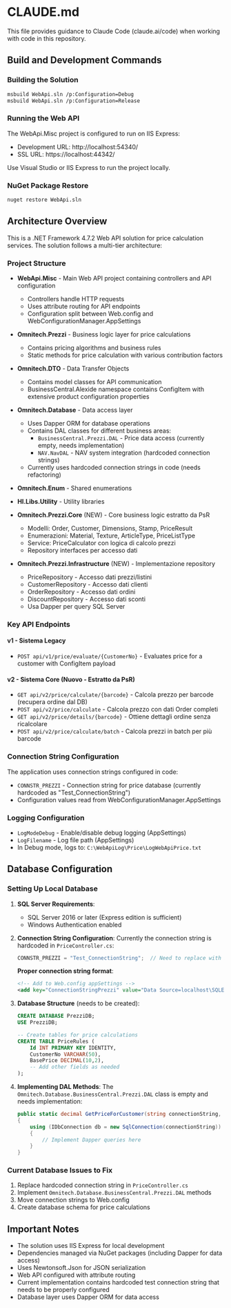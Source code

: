 # CLAUDE.md

This file provides guidance to Claude Code (claude.ai/code) when working with code in this repository.

## Build and Development Commands

### Building the Solution
```bash
msbuild WebApi.sln /p:Configuration=Debug
msbuild WebApi.sln /p:Configuration=Release
```

### Running the Web API
The WebApi.Misc project is configured to run on IIS Express:
- Development URL: http://localhost:54340/
- SSL URL: https://localhost:44342/

Use Visual Studio or IIS Express to run the project locally.

### NuGet Package Restore
```bash
nuget restore WebApi.sln
```

## Architecture Overview

This is a .NET Framework 4.7.2 Web API solution for price calculation services. The solution follows a multi-tier architecture:

### Project Structure
- **WebApi.Misc** - Main Web API project containing controllers and API configuration
  - Controllers handle HTTP requests
  - Uses attribute routing for API endpoints
  - Configuration split between Web.config and WebConfigurationManager.AppSettings

- **Omnitech.Prezzi** - Business logic layer for price calculations
  - Contains pricing algorithms and business rules
  - Static methods for price calculation with various contribution factors

- **Omnitech.DTO** - Data Transfer Objects
  - Contains model classes for API communication
  - BusinessCentral.Alexide namespace contains ConfigItem with extensive product configuration properties

- **Omnitech.Database** - Data access layer
  - Uses Dapper ORM for database operations
  - Contains DAL classes for different business areas:
    - `BusinessCentral.Prezzi.DAL` - Price data access (currently empty, needs implementation)
    - `NAV.NavDAL` - NAV system integration (hardcoded connection strings)
  - Currently uses hardcoded connection strings in code (needs refactoring)

- **Omnitech.Enum** - Shared enumerations

- **HI.Libs.Utility** - Utility libraries

- **Omnitech.Prezzi.Core** (NEW) - Core business logic estratto da PsR
  - Modelli: Order, Customer, Dimensions, Stamp, PriceResult
  - Enumerazioni: Material, Texture, ArticleType, PriceListType
  - Service: PriceCalculator con logica di calcolo prezzi
  - Repository interfaces per accesso dati

- **Omnitech.Prezzi.Infrastructure** (NEW) - Implementazione repository
  - PriceRepository - Accesso dati prezzi/listini
  - CustomerRepository - Accesso dati clienti
  - OrderRepository - Accesso dati ordini
  - DiscountRepository - Accesso dati sconti
  - Usa Dapper per query SQL Server

### Key API Endpoints

#### v1 - Sistema Legacy
- `POST api/v1/price/evaluate/{CustomerNo}` - Evaluates price for a customer with ConfigItem payload

#### v2 - Sistema Core (Nuovo - Estratto da PsR)
- `GET api/v2/price/calculate/{barcode}` - Calcola prezzo per barcode (recupera ordine dal DB)
- `POST api/v2/price/calculate` - Calcola prezzo con dati Order completi
- `GET api/v2/price/details/{barcode}` - Ottiene dettagli ordine senza ricalcolare
- `POST api/v2/price/calculate/batch` - Calcola prezzi in batch per più barcode

### Connection String Configuration
The application uses connection strings configured in code:
- `CONNSTR_PREZZI` - Connection string for price database (currently hardcoded as "Test_ConnectionString")
- Configuration values read from WebConfigurationManager.AppSettings

### Logging Configuration
- `LogModeDebug` - Enable/disable debug logging (AppSettings)
- `LogFilename` - Log file path (AppSettings)
- In Debug mode, logs to: `C:\WebApiLog\Price\LogWebApiPrice.txt`

## Database Configuration

### Setting Up Local Database
1. **SQL Server Requirements**:
   - SQL Server 2016 or later (Express edition is sufficient)
   - Windows Authentication enabled

2. **Connection String Configuration**:
   Currently the connection string is hardcoded in `PriceController.cs`:
   ```csharp
   CONNSTR_PREZZI = "Test_ConnectionString";  // Need to replace with actual connection string
   ```

   **Proper connection string format**:
   ```xml
   <!-- Add to Web.config appSettings -->
   <add key="ConnectionStringPrezzi" value="Data Source=localhost\SQLEXPRESS;Initial Catalog=PrezziDB;Integrated Security=True;" />
   ```

3. **Database Structure** (needs to be created):
   ```sql
   CREATE DATABASE PrezziDB;
   USE PrezziDB;
   
   -- Create tables for price calculations
   CREATE TABLE PriceRules (
       Id INT PRIMARY KEY IDENTITY,
       CustomerNo VARCHAR(50),
       BasePrice DECIMAL(10,2),
       -- Add other fields as needed
   );
   ```

4. **Implementing DAL Methods**:
   The `Omnitech.Database.BusinessCentral.Prezzi.DAL` class is empty and needs implementation:
   ```csharp
   public static decimal GetPriceForCustomer(string connectionString, string customerNo)
   {
       using (IDbConnection db = new SqlConnection(connectionString))
       {
           // Implement Dapper queries here
       }
   }
   ```

### Current Database Issues to Fix
1. Replace hardcoded connection string in `PriceController.cs`
2. Implement `Omnitech.Database.BusinessCentral.Prezzi.DAL` methods
3. Move connection strings to Web.config
4. Create database schema for price calculations

## Important Notes
- The solution uses IIS Express for local development
- Dependencies managed via NuGet packages (including Dapper for data access)
- Uses Newtonsoft.Json for JSON serialization
- Web API configured with attribute routing
- Current implementation contains hardcoded test connection string that needs to be properly configured
- Database layer uses Dapper ORM for data access